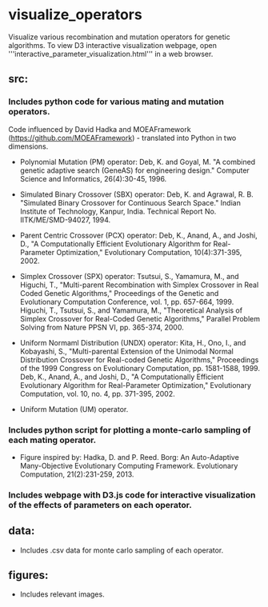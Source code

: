 # visualize_operators
Visualize various recombination and mutation operators for genetic algorithms. To view D3 interactive visualization webpage, open '''interactive_parameter_visualization.html''' in a web browser.

<h2>src:</h2> 
<h3><b>Includes python code for various mating and mutation operators. </b></h3>

Code influenced by David Hadka and MOEAFramework (https://github.com/MOEAFramework) - translated into Python in two dimensions.

- Polynomial Mutation (PM) operator: 
Deb, K. and Goyal, M. "A combined genetic adaptive search (GeneAS) for engineering design." Computer Science and Informatics, 26(4):30-45, 1996.
 
- Simulated Binary Crossover (SBX) operator: 
Deb, K. and Agrawal, R. B.  "Simulated Binary Crossover for Continuous Search Space."  Indian Institute of Technology, Kanpur, India. Technical Report No. IITK/ME/SMD-94027, 1994.
 
- Parent Centric Crossover (PCX) operator: 
Deb, K., Anand, A., and Joshi, D., "A Computationally Efficient Evolutionary Algorithm for Real-Parameter Optimization," Evolutionary Computation, 10(4):371-395, 2002.
 
- Simplex Crossover (SPX) operator:
Tsutsui, S., Yamamura, M., and Higuchi, T., "Multi-parent Recombination with Simplex Crossover in Real Coded Genetic Algorithms," Proceedings of the Genetic and Evolutionary Computation Conference, vol. 1, pp. 657-664, 1999.
Higuchi, T., Tsutsui, S., and Yamamura, M., "Theoretical Analysis of Simplex Crossover for Real-Coded Genetic Algorithms," Parallel Problem Solving from Nature PPSN VI, pp. 365-374, 2000.
 
- Uniform Normaml Distribution (UNDX) operator:
Kita, H., Ono, I., and Kobayashi, S., "Multi-parental Extension of the Unimodal Normal Distribution Crossover for Real-coded Genetic Algorithms," Proceedings of the 1999 Congress on Evolutionary Computation, pp. 1581-1588, 1999.
Deb, K., Anand, A., and Joshi, D., "A Computationally Efficient Evolutionary Algorithm for Real-Parameter Optimization," Evolutionary Computation, vol. 10, no. 4, pp. 371-395, 2002.
 
- Uniform Mutation (UM) operator.

<h3><b>Includes python script for plotting a monte-carlo sampling of each mating operator.</b></h3>

- Figure inspired by: Hadka, D. and P. Reed. Borg: An Auto-Adaptive Many-Objective Evolutionary Computing Framework. 
Evolutionary Computation, 21(2):231-259, 2013.

<h3><b>Includes webpage with D3.js code for interactive visualization of the effects of parameters on each operator.</b></h3>


<h2>data: </h2>

- Includes .csv data for monte carlo sampling of each operator.

<h2>figures:</h2>

- Includes relevant images.

